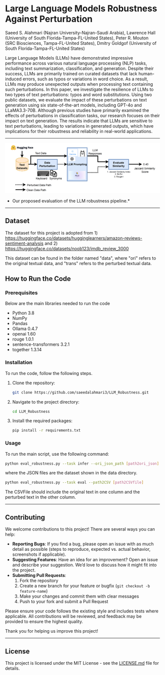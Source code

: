 # Large Language Models Robustness Against Perturbation

Saeed S. Alahmari (Najran University-Najran-Saudi Arabia), Lawrence Hall (University of South Florida-Tampa-FL-United States), Peter R. Mouton (SRC Biosciences, Tampa-FL-United States), Dmitry Goldgof (University of South Florida-Tampa-FL-United States)

Large Language Models (LLMs) have demonstrated impressive performance across various natural language processing (NLP) tasks, including text summarization, classification, and generation. Despite their success, LLMs are primarily trained on curated datasets that lack human-induced errors, such as typos or variations in word choice. As a result, LLMs may produce unexpected outputs when processing text containing such perturbations. In this paper, we investigate the resilience of LLMs to two types of text perturbations: typos and word substitutions. Using two public datasets, we evaluate the impact of these perturbations on text generation using six state-of-the-art models, including GPT-4o and LLaMA3.3-70B. Although previous studies have primarily examined the effects of perturbations in classification tasks, our research focuses on their impact on text generation. The results indicate that LLMs are sensitive to text perturbations, leading to variations in generated outputs, which have implications for their robustness and reliability in real-world applications.

---



![Preview](./diagram.png)
* Our proposed evaluation of the LLM robustness pipeline.*

---
## Dataset
The dataset for this project is adopted from 1) https://huggingface.co/datasets/hugginglearners/amazon-reviews-sentiment-analysis    and 2) https://huggingface.co/datasets/noob123/imdb_review_3000

This dataset can be found in the folder named "data", where "ori" refers to the original textual data, and "trans" refers to the perturbed textual data.

## How to Run the Code

### Prerequisites

Below are the main libraries needed to run the code

- Python 3.8
- NumPy
- Pandas
- Ollama 0.4.7
- openai 1.60
- rouge 1.0.1
- sentence-transformers 3.2.1
- together 1.3.14

### Installation

To run the code, follow the following steps. 

1.  Clone the repository:
    ```bash
    git clone https://github.com/saeedalahmari3/LLM_Robustness.git
    ```
2.  Navigate to the project directory:
    ```bash
    cd LLM_Robustness
    ```
3.  Install the required packages:
    ```bash
    pip install -r requirements.txt
    ```

### Usage

To run the main script, use the following command:



```bash
python eval_robustness.py --task infer --ori_json_path [path2ori_json] --trans_json_path [path2trans_json]
```
where the JSON files are the dataset shown in the data directory.

```bash
python eval_robustness.py --task eval --path2CSV [path2CSVfile]
```
The CSVFile should include the original text in one column and the perturbed text in the other column. 

---

## Contributing

We welcome contributions to this project! There are several ways you can help:

- **Reporting Bugs**: If you find a bug, please open an issue with as much detail as possible (steps to reproduce, expected vs. actual behavior, screenshots if applicable).
- **Suggesting Features**: Have an idea for an improvement? Open an issue and describe your suggestion. We’d love to discuss how it might fit into the project.
- **Submitting Pull Requests**: 
  1. Fork the repository
  2. Create a new branch for your feature or bugfix (`git checkout -b feature-name`)
  3. Make your changes and commit them with clear messages
  4. Push to your fork and submit a Pull Request

Please ensure your code follows the existing style and includes tests where applicable. All contributions will be reviewed, and feedback may be provided to ensure the highest quality.

Thank you for helping us improve this project!

---

## License

This project is licensed under the MIT License - see the [LICENSE.md](LICENSE.md) file for details.
